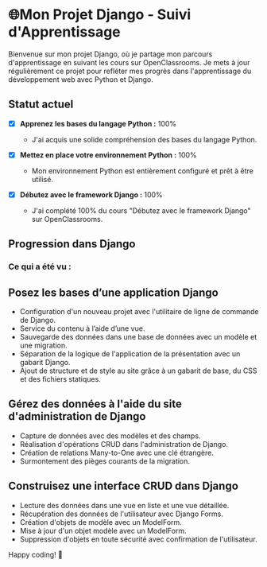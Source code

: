 # 🌐Mon Projet Django - Suivi d'Apprentissage

Bienvenue sur mon projet Django, où je partage mon parcours d'apprentissage en suivant les cours sur OpenClassrooms. Je mets à jour régulièrement ce projet pour refléter mes progrès dans l'apprentissage du développement web avec Python et Django.

## Statut actuel

- [x] **Apprenez les bases du langage Python :** 100%
  - J'ai acquis une solide compréhension des bases du langage Python.

- [x] **Mettez en place votre environnement Python :** 100%
  - Mon environnement Python est entièrement configuré et prêt à être utilisé.

- [x] **Débutez avec le framework Django :** 100%
  - J'ai complété 100% du cours "Débutez avec le framework Django" sur OpenClassrooms.

## Progression dans Django

### Ce qui a été vu :


## Posez les bases d’une application Django

- Configuration d'un nouveau projet avec l'utilitaire de ligne de commande de Django.
- Service du contenu à l’aide d’une vue.
- Sauvegarde des données dans une base de données avec un modèle et une migration.
- Séparation de la logique de l'application de la présentation avec un gabarit Django.
- Ajout de structure et de style au site grâce à un gabarit de base, du CSS et des fichiers statiques.

## Gérez des données à l'aide du site d'administration de Django

- Capture de données avec des modèles et des champs.
- Réalisation d'opérations CRUD dans l'administration de Django.
- Création de relations Many-to-One avec une clé étrangère.
- Surmontement des pièges courants de la migration.

## Construisez une interface CRUD dans Django

- Lecture des données dans une vue en liste et une vue détaillée.
- Récupération des données de l'utilisateur avec Django Forms.
- Création d'objets de modèle avec un ModelForm.
- Mise à jour d'un objet modèle avec un ModelForm.
- Suppression d'objets en toute sécurité avec confirmation de l'utilisateur.


Happy coding! 🚀
